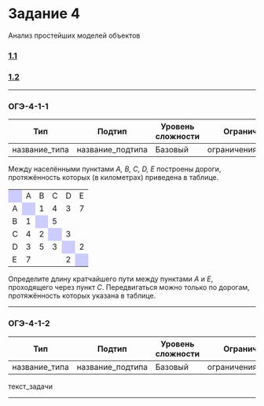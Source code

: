 # Задание 4

Анализ простейших моделей объектов

### [1.1](#ОГЭ-4-1-1)
### [1.2](#ОГЭ-4-1-2)

***

<h3 name="ОГЭ-4-1-1">ОГЭ-4-1-1<a class="anchor-link" href="ОГЭ-4-1-1"></a></h3>

| Тип | Подтип | Уровень сложности | Ограничения | Стадия |
| --- | ------ | ----------------- | ----------- | ------ |
| название_типа | название_подтипа | Базовый | ограничения_подтипа | :red_circle: |
 
Между населёнными пунктами <i>A, B, C, D, E</i> построены дороги, протяжённость которых (в километрах) приведена в таблице.

<table align="center">
	<tbody>
		<tr>
			<td bgcolor="#CCCCFF">&nbsp;</td>
			<td>A</td>
			<td>B</td>
			<td>C</td>
			<td>D</td>
			<td>E</td>
		</tr>
		<tr>
			<td>A</td>
			<td bgcolor="#CCCCFF">&nbsp;</td>
			<td>1</td>
			<td>4</td>
			<td>3</td>
			<td>7</td>
		</tr>
		<tr>
			<td>B</td>
			<td>1</td>
			<td bgcolor="#CCCCFF">&nbsp;</td>
			<td>5</td>
			<td>&nbsp;</td>
			<td>&nbsp;</td>
		</tr>
		<tr>
			<td>C</td>
			<td>4</td>
			<td>2</td>
			<td bgcolor="#CCCCFF">&nbsp;</td>
			<td>3</td>
			<td>&nbsp;</td>
		</tr>
		<tr>
			<td>D</td>
			<td>3</td>
			<td>5</td>
			<td>3</td>
			<td bgcolor="#CCCCFF">&nbsp;</td>
			<td>2</td>
		</tr>
		<tr>
			<td>E</td>
			<td>7</td>
			<td>&nbsp;</td>
			<td>&nbsp;</td>
			<td>2</td>
			<td bgcolor="#CCCCFF">&nbsp;</td>
		</tr>
	</tbody>
</table> 

Определите длину кратчайшего пути между пунктами  <i>A</i> и <i>Е</i>, проходящего через пункт <i>С</i>. Передвигаться можно только по дорогам, протяжённость которых указана в таблице.
***
 
 <h3 name="ОГЭ-4-1-2">ОГЭ-4-1-2<a class="anchor-link" href="ОГЭ-4-1-2"></a></h3>

| Тип | Подтип | Уровень сложности | Ограничения | Стадия |
| --- | ------ | ----------------- | ----------- | ------ |
| название_типа | название_подтипа | Базовый | ограничения_подтипа | :red_circle: |
 
 текст_задачи
 
 ***